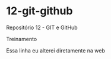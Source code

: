# 12-git-github
Repositório 12 - GIT e GitHub

Treinamento

Essa linha eu alterei diretamente na web
